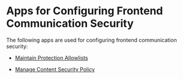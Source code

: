 <!-- loio11fc6a89068d4535af9c6f738c208850 -->

# Apps for Configuring Frontend Communication Security

The following apps are used for configuring frontend communication security:

-   [Maintain Protection Allowlists](maintain-protection-allowlists-81aed02.md)

-   [Manage Content Security Policy](manage-content-security-policy-31d793c.md)


